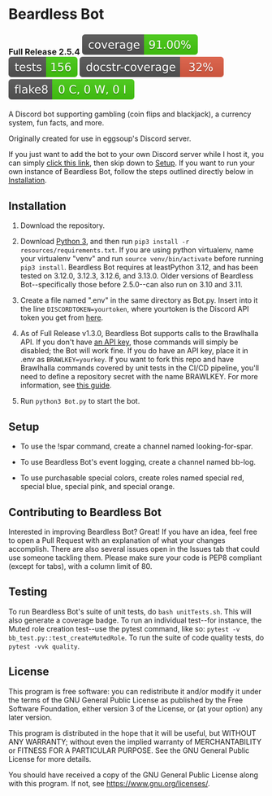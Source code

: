 # Beardless Bot

### Full Release 2.5.4 ![Coverage badge](./resources/images/coverage.svg) ![Unit tests badge](./resources/images/tests.svg) ![Docstring coverage badge](./resources/images/docstr-coverage.svg) ![flake8 badge](./resources/images/flake8-badge.svg)

A Discord bot supporting gambling (coin flips and blackjack),
a currency system, fun facts, and more.

Originally created for use in eggsoup's Discord server.

If you just want to add the bot to your own Discord
server while I host it, you can simply
[click this link](https://discord.com/api/oauth2/authorize?client_id=654133911558946837&permissions=8&scope=bot),
then skip down to [Setup](#setup). If you want to run your own instance of
Beardless Bot, follow the steps outlined directly below in
[Installation](#installation).


## Installation

1. Download the repository.

2. Download [Python 3](https://python.org/downloads), and then run
`pip3 install -r resources/requirements.txt`. If you are using python
virtualenv, name your virtualenv "venv" and run `source venv/bin/activate`
before running `pip3 install`. Beardless Bot requires at leastPython 3.12, and
has been tested on 3.12.0, 3.12.3, 3.12.6, and 3.13.0. Older versions of
Beardless Bot--specifically those before 2.5.0--can also run on 3.10 and 3.11.

3. Create a file named ".env" in the same directory as Bot.py. Insert
into it the line `DISCORDTOKEN=yourtoken`, where yourtoken is the Discord API
token you get from [here](https://discord.com/developers/applications).

4. As of Full Release v1.3.0, Beardless Bot supports calls to the Brawlhalla
API. If you don't have [an API key](https://dev.brawlhalla.com/), those
commands will simply be disabled; the Bot will work fine. If you do have an
API key, place it in .env as `BRAWLKEY=yourkey`. If you want to fork this repo
and have Brawlhalla commands covered by unit tests in the CI/CD pipeline,
you'll need to define a repository secret with the name BRAWLKEY. For more
information, see
[this guide](https://docs.github.com/en/actions/reference/encrypted-secrets).

5. Run `python3 Bot.py` to start the bot.


## Setup

* To use the !spar command, create a channel named looking-for-spar.

* To use Beardless Bot's event logging, create a channel named bb-log.

* To use purchasable special colors, create roles named special red,
special blue, special pink, and special orange.


## Contributing to Beardless Bot

Interested in improving Beardless Bot? Great! If you have an idea, feel
free to open a Pull Request with an explanation of what your changes
accomplish. There are also several issues open in the Issues tab that
could use someone tackling them. Please make sure your code is PEP8
compliant (except for tabs), with a column limit of 80.


## Testing

To run Beardless Bot's suite of unit tests, do `bash unitTests.sh`. This will
also generate a coverage badge. To run an individual test--for instance, the
Muted role creation test--use the pytest command, like so:
`pytest -v bb_test.py::test_createMutedRole`. To run the suite of code quality
tests, do `pytest -vvk quality`.


## License

This program is free software: you can redistribute it and/or modify
it under the terms of the GNU General Public License as published by
the Free Software Foundation, either version 3 of the License, or
(at your option) any later version.

This program is distributed in the hope that it will be useful,
but WITHOUT ANY WARRANTY; without even the implied warranty of
MERCHANTABILITY or FITNESS FOR A PARTICULAR PURPOSE.  See the
GNU General Public License for more details.

You should have received a copy of the GNU General Public License
along with this program.  If not, see <https://www.gnu.org/licenses/>.
